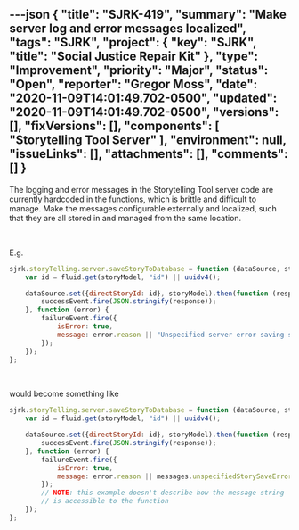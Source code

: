 ---json
{
  "title": "SJRK-419",
  "summary": "Make server log and error messages localized",
  "tags": "SJRK",
  "project": {
    "key": "SJRK",
    "title": "Social Justice Repair Kit"
  },
  "type": "Improvement",
  "priority": "Major",
  "status": "Open",
  "reporter": "Gregor Moss",
  "date": "2020-11-09T14:01:49.702-0500",
  "updated": "2020-11-09T14:01:49.702-0500",
  "versions": [],
  "fixVersions": [],
  "components": [
    "Storytelling Tool Server"
  ],
  "environment": null,
  "issueLinks": [],
  "attachments": [],
  "comments": []
}
---
The logging and error messages in the Storytelling Tool server code are currently hardcoded in the functions, which is brittle and difficult to manage. Make the messages configurable externally and localized, such that they are all stored in and managed from the same location.

 

E.g.

```javascript
sjrk.storyTelling.server.saveStoryToDatabase = function (dataSource, storyModel, successEvent, failureEvent) {
    var id = fluid.get(storyModel, "id") || uuidv4();

    dataSource.set({directStoryId: id}, storyModel).then(function (response) {
        successEvent.fire(JSON.stringify(response));
    }, function (error) {
        failureEvent.fire({
            isError: true,
            message: error.reason || "Unspecified server error saving story to database."
        });
    });
};
```

 

would become something like

```javascript
sjrk.storyTelling.server.saveStoryToDatabase = function (dataSource, storyModel, successEvent, failureEvent) {
    var id = fluid.get(storyModel, "id") || uuidv4();

    dataSource.set({directStoryId: id}, storyModel).then(function (response) {
        successEvent.fire(JSON.stringify(response));
    }, function (error) {
        failureEvent.fire({
            isError: true,
            message: error.reason || messages.unspecifiedStorySaveError;
        });
        // NOTE: this example doesn't describe how the message string
        // is accessible to the function
    });
};
```

        